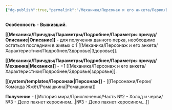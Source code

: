 ```yaml
---
{"dg-publish":true,"permalink":"/Механика/Персонаж и его анкета/Перки/Выживший/","noteIcon":"","created":"2025-08-21T13:47:36.660+03:00","updated":"2025-09-24T17:16:39.758+03:00"}
---
```



**Особенность** - **Выживший**.

**[[Механика/Причуды/Параметры/Подробнее/Параметры причуд/Описание\|Описание]]** - для получения данного перка, необходимо остаться последним в живых с 1 [[Механика/Персонаж и его анкета/Характеристики/Подробнее/Здоровье\|Здоровье]].

**[[Механика/Причуды/Параметры/Подробнее/Параметры причуд/Механика\|Механика]]** - +1 [[Механика/Персонаж и его анкета/Характеристики/Подробнее/Здоровье\|здоровье]].

**[[system/templates/Персонаж\|Персонаж]]** - [[Персонажи/Герои/Команда Жжёт/Ромашкина\|Ромашкина]]

**Получение** - [[История мира/Приключения/Часть №2 - Холод и черви/№3 - Дело пахнет керосином…\|№3 - Дело пахнет керосином…]]